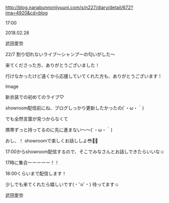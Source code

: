 http://blog.nanabunnonijyuuni.com/s/n227/diary/detail/672?ima=4920&cd=blog




17:00

2018.02.28

武田愛奈




22/7 割り切れないライブ〜シャンプーの匂いがした〜



来てくださった方、ありがとうございました！

行けなかったけど遠くから応援していてくれた方も、ありがとうございます！






Image

新衣装での初めてのライブ♡








showroom配信前にね、ブログしっかり更新したかったの(´・ω・｀)








でも全然言葉が見つからなくて


携帯ずっと持ってるのに先に進まない〜〜(´・ω・｀)








おし、！
showroomで楽しくお話ししよ😳💓💓


17:00からshowroom配信するので、そこでみなさんとお話しできたらいいな☺️




17時に集合ーーーーー！！




18:00くらいまで配信します！


少しでも来てくれたら嬉しいです(﹡ˆoˆ﹡)
待ってます☺️





武田愛奈 